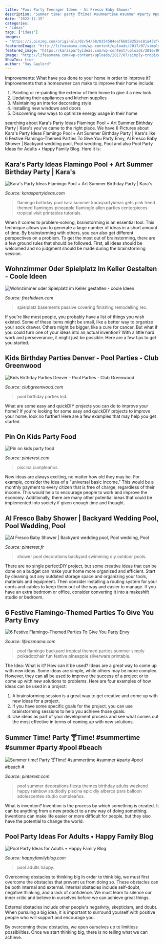 ```yaml
---
title: "Pool Party Teenager Ideen - Al Fresco Baby Shower"
description: "Summer time! party 🍸time! #summertime #summer #party #pool #beach #"
date: "2022-11-15"
categories:
- "ideas"
tags: ["ideas"]
images:
- "https://i.pinimg.com/originals/02/54/58/0254584eaf6b858252e181a432f41662.jpg"
featuredImage: "http://lifeasmama.com/wp-content/uploads/2017/07/simply-tropical-pool-party.jpg"
featured_image: "https://karaspartyideas.com/wp-content/uploads/2016/06/Flamingo-Pool-Art-Birthday-Party-by-Kara-Allen-Karas-Party-Ideas-KarasPartyIdeas.com-Flamingle_-17.jpg"
image: "http://lifeasmama.com/wp-content/uploads/2017/07/simply-tropical-pool-party.jpg"
ShowToc: true
author: "Ray Gaylord"
---
```



Improvements: What have you done to your home in order to improve it?
Improvements that a homeowner can make to improve their home include: 
1. Painting or re-painting the exterior of their home to give it a new look 
2. Updating their appliances and kitchen supplies 
3. Maintaining an interior decorating style 
4. Installing new windows and doors 
5. Discovering new ways to optimize energy usage in their home 

	

		
searching about Kara&#039;s Party Ideas Flamingo Pool + Art Summer Birthday Party | Kara&#039;s you've came to the right place. We have 8 Pictures about Kara&#039;s Party Ideas Flamingo Pool + Art Summer Birthday Party | Kara&#039;s like 6 Festive Flamingo-Themed Parties To Give You Party Envy, Al Fresco Baby Shower | Backyard wedding pool, Pool wedding, Pool and also Pool Party Ideas for Adults • Happy Family Blog. Here it is:
		
    
## Kara&#039;s Party Ideas Flamingo Pool + Art Summer Birthday Party | Kara&#039;s

<img loading=lazy src="https://karaspartyideas.com/wp-content/uploads/2016/06/Flamingo-Pool-Art-Birthday-Party-by-Kara-Allen-Karas-Party-Ideas-KarasPartyIdeas.com-Flamingle_-17.jpg" onerror="this.onerror=null;this.src='https://tse1.mm.bing.net/th?id=OIP.r9FUx3dLD4kmwfky68tNSAHaLJ&amp;pid=15.1';" alt="Kara&#039;s Party Ideas Flamingo Pool + Art Summer Birthday Party | Kara&#039;s">

_Source: karaspartyideas.com_

>flamingo birthday pool kara summer karaspartyideas gets pink trend themed flamingos pineapple flamingle allen parties centerpieces tropical visit printables tutorials. 

	

When it comes to problem-solving, brainstorming is an essential tool. This technique allows you to generate a large number of ideas in a short amount of time. By brainstorming with others, you can also get different perspectives on a problem. To get the most out of brainstorming, there are a few ground rules that should be followed. First, all ideas should be welcomed and no judgment should be made during the brainstorming session.

    
## Wohnzimmer Oder Spielplatz Im Keller Gestalten - Coole Ideen

<img loading=lazy src="https://freshideen.com/wp-content/uploads/2013/06/wohnzimmer-oder-spielplatz-im-keller-gestalten-billard-410x387.jpg" onerror="this.onerror=null;this.src='https://tse2.mm.bing.net/th?id=OIP.39QsT4H3ONgBKvajkG0xEQAAAA&amp;pid=15.1';" alt="Wohnzimmer oder Spielplatz im Keller gestalten - coole Ideen">

_Source: freshideen.com_

>spielplatz basements passive covering finishing remodelling rec. 

	

If you're like most people, you probably have a list of things you wish existed. Some of these items might be small, like a better way to organize your sock drawer. Others might be bigger, like a cure for cancer. But what if you could turn one of your ideas into an actual invention? With a little hard work and perseverance, it might just be possible. Here are a few tips to get you started.

    
## Kids Birthday Parties Denver - Pool Parties - Club Greenwood

<img loading=lazy src="https://clubgreenwood.com/wp-content/uploads/2019/05/kids-pool-inflatables.jpg" onerror="this.onerror=null;this.src='https://tse3.mm.bing.net/th?id=OIP.9oolACGoN5IZu5vRiXW7RQHaLG&amp;pid=15.1';" alt="Kids Birthday Parties Denver - Pool Parties - Club Greenwood">

_Source: clubgreenwood.com_

>pool birthday parties kid. 

	

What are some easy and quickDIY projects you can do to improve your home?
If you're looking for some easy and quickDIY projects to improve your home, look no further! Here are a few examples that may help you get started.

    
## Pin On Kids Party Food

<img loading=lazy src="https://i.pinimg.com/originals/b9/b0/47/b9b047176e7865c42a4a7164d945a7e5.jpg" onerror="this.onerror=null;this.src='https://tse4.mm.bing.net/th?id=OIP.66DmalDZ_O0E3LLN_O0qagHaJ3&amp;pid=15.1';" alt="Pin on kids party food">

_Source: pinterest.com_

>piscina cumpleaños. 

	

New ideas are always exciting, no matter how old they may be. For example, consider the idea of a "universal basic income." This would be a monthly payment to every citizen that is free of charge, regardless of their income. This would help to encourage people to work and improve the economy. Additionally, there are many other potential ideas that could be implemented into society if given enough time and thought.

    
## Al Fresco Baby Shower | Backyard Wedding Pool, Pool Wedding, Pool

<img loading=lazy src="https://i.pinimg.com/originals/4b/9c/10/4b9c105c88df570e6aec56a1565a0f70.jpg" onerror="this.onerror=null;this.src='https://tse2.mm.bing.net/th?id=OIP.ISK8O7VQK-eQApD_yi6KZwHaLG&amp;pid=15.1';" alt="Al Fresco Baby Shower | Backyard wedding pool, Pool wedding, Pool">

_Source: pinterest.fr_

>shower pool decorations backyard swimming diy outdoor pools. 

	

There are no single perfectDIY project, but some creative ideas that can be done on a budget can make your home more organized and efficient. Start by cleaning out any outdated storage space and organizing your tools, materials and equipment. Then consider installing a routing system for your cords and cables to keep them out of the way and easier to manage. If you have an extra bedroom or office, consider converting it into a makeshift studio or bedroom.

    
## 6 Festive Flamingo-Themed Parties To Give You Party Envy

<img loading=lazy src="http://lifeasmama.com/wp-content/uploads/2017/07/simply-tropical-pool-party.jpg" onerror="this.onerror=null;this.src='https://tse2.mm.bing.net/th?id=OIP.6Vx9fotTTzBXj4ruWDc2VwHaE7&amp;pid=15.1';" alt="6 Festive Flamingo-Themed Parties To Give You Party Envy">

_Source: lifeasmama.com_

>pool flamingo backyard tropical themed parties summer simply polkadotchair fun festive pineapple silverware printable. 

	

The Idea: What is it? How can it be used?
Ideas are a great way to come up with new ideas. Some ideas are simple, while others may be more complex. However, they can all be used to improve the success of a project or to come up with new solutions to problems. Here are four examples of how ideas can be used in a project: 
1. A brainstorming session is a great way to get creative and come up with new ideas for a project.
2. If you have some specific goals for the project, you can use brainstorming sessions to help you achieve those goals.
3. Use ideas as part of your development process and see what comes out the most effective in terms of coming up with new solutions.

    
## Summer Time! Party 🍸Time! #summertime #summer #party #pool #beach #

<img loading=lazy src="https://i.pinimg.com/originals/02/54/58/0254584eaf6b858252e181a432f41662.jpg" onerror="this.onerror=null;this.src='https://tse3.mm.bing.net/th?id=OIP.vKZTnmVYgcsxWS6F12t_WAHaLH&amp;pid=15.1';" alt="Summer time! Party 🍸Time! #summertime #summer #party #pool #beach #">

_Source: pinterest.com_

>pool summer decorations fiesta themes birthday adults weekend happy rainbow studiodiy piscina epic diy alberca para balloon adolescentes studio cumpleaños. 

	

What is invention?
Invention is the process by which something is created. It can be anything from a new product to a new way of doing something. Inventions can make life easier or more difficult for people, but they also have the potential to change the world.

    
## Pool Party Ideas For Adults • Happy Family Blog

<img loading=lazy src="https://i2.wp.com/happyfamilyblog.com/wp-content/uploads/2018/06/DSC_0681.jpg" onerror="this.onerror=null;this.src='https://tse3.mm.bing.net/th?id=OIP.ECNP70w-v2ovhsCCnC2_mAHaE8&amp;pid=15.1';" alt="Pool Party Ideas for Adults • Happy Family Blog">

_Source: happyfamilyblog.com_

>pool adults happy. 

	

Overcoming obstacles to thinking big
In order to think big, we must first overcome the obstacles that prevent us from doing so. These obstacles can be both internal and external.
Internal obstacles include self-doubt, negative thinking, and a lack of confidence. We must learn to silence our inner critic and believe in ourselves before we can achieve great things.

External obstacles include other people's negativity, skepticism, and doubt. When pursuing a big idea, it is important to surround yourself with positive people who will support and encourage you.

By overcoming these obstacles, we open ourselves up to limitless possibilities. Once we start thinking big, there is no telling what we can achieve.

